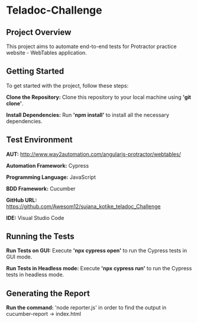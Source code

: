 # Teladoc-Challenge

## Project Overview
This project aims to automate end-to-end tests for Protractor practice website - WebTables application. 

## Getting Started
To get started with the project, follow these steps:

**Clone the Repository:**  Clone this repository to your local machine using **'git clone'**.

**Install Dependencies:** Run **'npm install'** to install all the necessary dependencies.

## Test Environment
**AUT:** http://www.way2automation.com/angularjs-protractor/webtables/

**Automation Framework:** Cypress

**Programming Language:** JavaScript

**BDD Framework:** Cucumber

**GitHub URL:** https://github.com/Awesom12/sujana_kotike_teladoc_Challenge

**IDE:** Visual Studio Code

## Running the Tests

**Run Tests on GUI:** Execute **'npx cypress open'** to run the Cypress tests in GUI mode.

**Run Tests in Headless mode:** Execute **'npx cypress run'** to run the Cypress tests in headless mode.

## Generating the Report
**Run the command:** 'node reporter.js' in order to find the output in cucumber-report -> index.html

